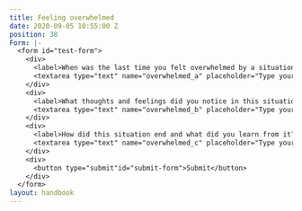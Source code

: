 ```yaml
---
title: Feeling overwhelmed
date: 2020-09-05 10:55:00 Z
position: 38
Form: |-
  <form id="test-form">
    <div>
      <label>When was the last time you felt overwhelmed by a situation and felt like you lacked the resources to cope?</label>
      <textarea type="text" name="overwhelmed_a" placeholder="Type your answer here"/></textarea>
    </div>
    <div>
      <label>What thoughts and feelings did you notice in this situation?</label>
      <textarea type="text" name="overwhelmed_b" placeholder="Type your answer here"/></textarea>
    </div>
    <div>
      <label>How did this situation end and what did you learn from it?</label>
      <textarea type="text" name="overwhelmed_c" placeholder="Type your answer here"/></textarea>
    </div>
    <div>
      <button type="submit"id="submit-form">Submit</button>
    </div>
  </form>
layout: handbook
---
```


